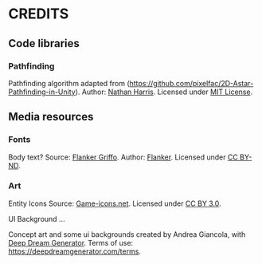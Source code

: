 # CREDITS


## Code libraries

### Pathfinding
Pathfinding algorithm adapted from (https://github.com/pixelfac/2D-Astar-Pathfinding-in-Unity).
Author: [Nathan Harris](https://github.com/pixelfac).
Licensed under [MIT License](https://opensource.org/license/mit/).


## Media resources

### Fonts
Body text?
Source: [Flanker Griffo](https://www.1001fonts.com/flanker-griffo-font.html).
Author: [Flanker](https://www.1001fonts.com/users/Flanker/).
Licensed under [CC BY-ND](https://creativecommons.org/licenses/by-nd/3.0/).


### Art

Entity Icons
Source: [Game-icons.net](https://game-icons.net/).
Licensed under [CC BY 3.0](https://creativecommons.org/licenses/by/3.0/).


UI Background
...

Concept art and some ui backgrounds created by Andrea Giancola, with [Deep Dream Generator](https://deepdreamgenerator.com/).
Terms of use: https://deepdreamgenerator.com/terms.
